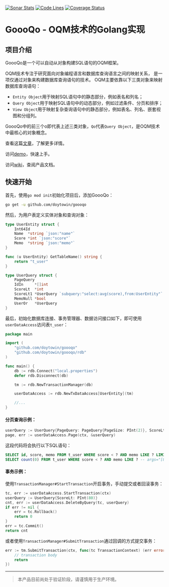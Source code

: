 [![Sonar Stats](https://sonarcloud.io/api/project_badges/measure?project=win.doyto.goooqo&metric=alert_status)](https://sonarcloud.io/dashboard?id=win.doyto.goooqo)
[![Code Lines](https://sonarcloud.io/api/project_badges/measure?project=win.doyto.goooqo&metric=ncloc)](https://sonarcloud.io/component_measures?id=win.doyto.goooqo&metric=ncloc)
[![Coverage Status](https://sonarcloud.io/api/project_badges/measure?project=win.doyto.goooqo&metric=coverage)](https://sonarcloud.io/component_measures?id=win.doyto.goooqo&metric=coverage)

GoooQo - OQM技术的Golang实现
===

## 项目介绍

GoooQo是一个可以自动从对象构建SQL语句的OQM框架。

OQM技术专注于研究面向对象编程语言和数据库查询语言之间的映射关系，
是一项仅通过对象来构建数据库查询语句的技术。
OQM主要依靠以下三类对象来映射数据库查询语句：
- `Entity Object`用于映射SQL语句中的静态部分，例如表名和列名；
- `Query Object`用于映射SQL语句中的动态部分，例如过滤条件、分页和排序；
- `View Object`用于映射复杂查询语句中的静态部分，例如表名、列名、嵌套视图和分组列。

GoooQo中的前三个o即代表上述三类对象，`Qo`代表`Query Object`，是OQM技术中最核心的对象概念。

查看这篇[文章](https://blog.doyto.win/post/introduction-to-goooqo-en/)，了解更多详情。

访问[demo](https://github.com/doytowin/goooqo-demo)，快速上手。

访问[wiki](https://github.com/doytowin/goooqo/wiki)，查阅产品文档。

## 快速开始

首先，使用`go mod init`初始化项目后，添加GoooQo：
```bash
go get -u github.com/doytowin/goooqo
```

然后，为用户表定义实体对象和查询对象：
```go
type UserEntity struct {
	Int64Id
	Name  *string `json:"name"`
	Score *int `json:"score"`
	Memo  *string `json:"memo"`
}

func (u UserEntity) GetTableName() string {
	return "t_user"
}

type UserQuery struct {
	PageQuery
	IdIn	 *[]int
	ScoreLt  *int
	ScoreLt1 *UserQuery `subquery:"select:avg(score),from:UserEntity"`
	MemoNull *bool
	UserOr   *UserQuery
}
```

最后，初始化数据库连接、事务管理器、数据访问接口如下，即可使用`userDataAccess`访问表`t_user`：
```go
package main

import (
	"github.com/doytowin/goooqo"
	"github.com/doytowin/goooqo/rdb"
)

func main() {
	db := rdb.Connect("local.properties")
	defer rdb.Disconnect(db)

	tm := rdb.NewTransactionManager(db)

	userDataAccess := rdb.NewTxDataAccess[UserEntity](tm)

	//...
}
```

#### 分页查询示例：
```go
userQuery := UserQuery{PageQuery: PageQuery{PageSize: PInt(2)}, ScoreLt: PInt(80), MemoStart: PStr("Well")}
page, err := userDataAccess.Page(ctx, &userQuery)
```

这段代码将会执行以下SQL语句：
```sql
SELECT id, score, memo FROM t_user WHERE score < ? AND memo LIKE ? LIMIT 2 OFFSET 0; -- args="[80 Well%]"
SELECT count(0) FROM t_user WHERE score < ? AND memo LIKE ? -- args="[80 Well%]"
```

#### 事务示例：

使用`TransactionManager#StartTransaction`开启事务，手动提交或者回滚事务：
```go
tc, err := userDataAccess.StartTransaction(ctx)
userQuery := UserQuery{ScoreLt: PInt(80)}
cnt, err := userDataAccess.DeleteByQuery(tc, userQuery)
if err != nil {
	err = tc.Rollback()
	return 0
}
err = tc.Commit()
return cnt
```

或者使用`TransactionManager#SubmitTransaction`通过回调的方式提交事务：
```go
err := tm.SubmitTransaction(ctx, func(tc TransactionContext) (err error) {
    // transaction body
    return
})
```

---
> 本产品目前尚处于验证阶段，请谨慎用于生产环境。
